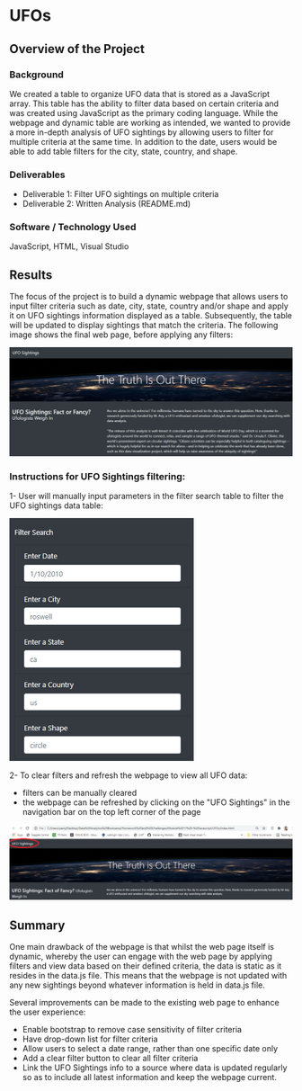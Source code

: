 # UFOs

## Overview of the Project

### Background

We created a table to organize UFO data that is stored as a JavaScript array. This table has the ability to filter data based on certain criteria and was created using JavaScript as the primary coding language. While the webpage and dynamic table are working as intended, we wanted to provide a more in-depth analysis of UFO sightings by allowing users to filter for multiple criteria at the same time. In addition to the date, users would be able to add table filters for the city, state, country, and shape.

### Deliverables
* Deliverable 1: Filter UFO sightings on multiple criteria
* Deliverable 2: Written Analysis (README.md)

### Software / Technology Used
JavaScript, HTML, Visual Studio

## Results

The focus of the project is to build a dynamic webpage that allows users to input filter criteria such as date, city, state, country and/or shape and apply it on UFO sightings information displayed as a table. Subsequently, the table will be updated to display sightings that match the criteria. The following image shows the final web page, before applying any filters:

![image](https://github.com/sanjal7137/UFOs/blob/5b22b1ca30ff48128ad0d5c36e6ad9e2007e9490/Resources/ufo.png)

### Instructions for UFO Sightings filtering:

1- User will manually input parameters in the filter search table to filter the UFO sightings data table:

![image](https://github.com/amberwnaushahi/UFOs/blob/main/resources/filter%20search%20table.png)

2- To clear filters and refresh the webpage to view all UFO data:

  * filters can be manually cleared
  * the webpage can be refreshed by clicking on the "UFO Sightings" in the navigation bar on the top left corner of the page
 
![image](https://github.com/amberwnaushahi/UFOs/blob/main/resources/Navigation%20Bar%20-%20Top.png)

## Summary 

One main drawback of the webpage is that whilst the web page itself is dynamic, whereby the user can engage with the web page by applying filters and view data based on their defined criteria, the data is static as it resides in the data.js file. This means that the webpage is not updated with any new sightings beyond whatever information is held in data.js file. 

Several improvements can be made to the existing web page to enhance the user experience:
* Enable bootstrap to remove case sensitivity of filter criteria
* Have drop-down list for filter criteria
* Allow users to select a date range, rather than one specific date only
* Add a clear filter button to clear all filter criteria 
* Link the UFO Sightings info to a source where data is updated regularly so as to include all latest information and keep the webpage current.  
